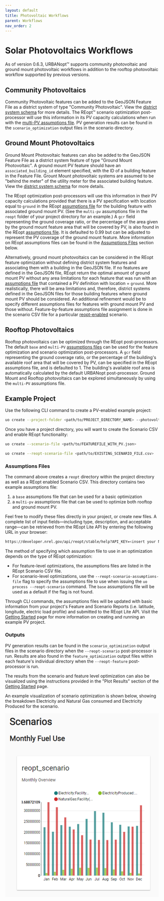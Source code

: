 ```yaml
---
layout: default
title: Photovoltaic Workflows
parent: Workflows
nav_order: 2
---
```


# Solar Photovoltaics Workflows

As of version 0.6.3, URBANopt&trade; supports community photovoltaic and ground mount photovoltaic workflows in addition to the rooftop photovoltaic workflow supported by previous versions. 

## Community Photovoltaics

Community Photovoltaic features can be added to the GeoJSON Feature File as a district system of type "Community Photovoltaic".  View the [district system schema](https://docs.urbanopt.net/urbanopt-geojson-gem/schemas/district-system-properties.html) for more details. The REopt&trade; scenario optimization post-processor will use this information in its PV capacity calculations when run with the [multi-PV assumptions file](#assumptions-files). PV generation results can be found in the `scenario_optimization` output files in the scenario directory.

## Ground Mount Photovoltaics

Ground Mount Photovoltaic features can also be added to the GeoJSON Feature File as a district system feature of type "Ground Mount Photovoltaic". A ground mount PV feature should have an `associated_building_id` element specified, with the ID of a building feature in the Feature File. Grount Mount photovoltaic systems are assumed to be "behind the meter" of the utility meter for the associated building feature. View the [district system schema](https://docs.urbanopt.net/urbanopt-geojson-gem/schemas/district-system-properties.html) for more details. 

The REopt optimization post-processors will use this information in their PV capacity calculations provided that there is a PV specification with location equal to `ground` in the REopt [assumptions file](#assumptions-files) for the building feature with associated ground mount PV. (See the `multi-pv` assumptions file in the `reopt` folder of your project directory for an example.) A `gcr` field representing the ground coverage ratio, or the percentage of the area given by the ground mount feature area that will be covered by PV, is also found in the REopt [assumptions file](#assumptions-files). It is defaulted to 0.99 but can be adjusted to represent the PV coverage of the ground mount feature. More information on REopt assumptions files can be found in the [Assumptions Files](#assumptions-files) section below.

Alternatively, ground mount photovoltaics can be considered in the REopt feature optimization without defining district system features and associating them with a building in the GeoJSON file. If no features are defined in the GeoJSON file, REopt return the optimal amount of ground mount PV without any area limitations for each feature that was run with an [assumptions file](#assumptions-files) that contained a PV definition with location = `ground`. More realistically, there will be area limitations and, therefore, district systems defined in the GeoJSON files for those building features where ground mount PV should be considered.  An additional refinement would be to specify different assumptions files for features with ground mount PV and those without. Feature-by-feature assumptions file assignment is done in the scenario CSV file for a particular [reopt-enabled](../getting_started/getting_started.md#step2) scenario. 

## Rooftop Photovoltaics

Rooftop photovoltaics can be optimized through the REopt post-processors. The default `base` and `multi-PV` [assumptions files](#assumptions-files) can be used for the feature optimization and scenario optimization post-processors. A `gcr` field representing the ground coverage ratio, or the percentage of the building's available roof area that will be covered by PV, can be specified in the REopt assumptions file, and is defaulted to 1. The building's available roof area is automatically calculated by the default URBANopt post-processor. Ground Mount and Rooftop photovoltaics can be explored simultaneously by using the `multi-PV` assumptions file.

## Example Project

Use the following CLI command to create a PV-enabled example project:

```bash
uo create --project-folder <path/to/PROJECT_DIRECTORY_NAME> --photovoltaic
```

Once you have a project directory, you will want to create the Scenario CSV and enable REopt functionality:

```bash
uo create --scenario-file <path/to/FEATUREFILE_WITH_PV.json>
```

```bash
uo create --reopt-scenario-file <path/to/EXISTING_SCENARIO_FILE.csv>
```

### Assumptions Files
The command above creates a `reopt` directory within the project directory as well as a REopt enabled Scenario CSV. This directory contains two example assumptions file: 
1. a `base` assumptions file that can be used for a basic optimization
2. a `multi-pv` assumptions file that can be used to optimize both rooftop and ground mount PV.  

Feel free to modify these files directly in your project, or create new files. A complete list of input fields&mdash;including type, description, and acceptable range&mdash;can be retrieved from the REopt Lite API by entering the following URL in your browser:

```bash
https://developer.nrel.gov/api/reopt/stable/help?API_KEY=<insert your NREL developer key here>
```

The method of specifying which assumption file to use in an optimization depends on the type of REopt optimization:
 
- For feature-level optimizations, the assumptions files are listed in the REopt Scenario CSV file.  
- For scenario-level optimizations, use the `--reopt-scenario-assumptions-file` flag to specify the assumptions file to use when issuing the `uo process --reopt-scenario` command. The `base` assumptions file will be used as a default if the flag is not found.

Through CLI commands, the assumptions files will be updated with basic information from your project's Feature and Scenario Reports (i.e. latitude, longitude, electric load profile) and submitted to the REopt Lite API. Visit the [Getting Started](../getting_started/getting_started) page for more information on creating and running an example PV project.

### Outputs

PV generation results can be found in the `scenario_optimization` output files in the scenario directory when the `--reopt-scenario` post-processor is run.  Results are also found in the `feature_optimization` output files within each feature's individual directory when the `--reopt-feature` post-processor is run.

The results from the scenario and feature level optimization can also be visualized using the
instructions provided in the "Plot Results" section of the [Getting Started](../getting_started/getting_started) page. 

An example visualization of scenario optimization is shown below, showing the breakdown Electricity
and Natural Gas consumed and Electricity Produced for the scenario.  

![example PV output visualization](../doc_files/visualization_solar.PNG)
